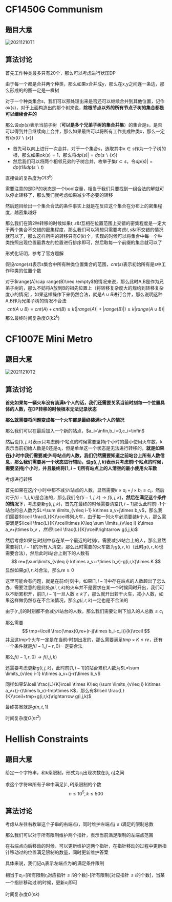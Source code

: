 # CF1450G Communism

## 题目大意

![20211210T1](D:\Blog\image\20211210T1.PNG)

## 算法讨论

首先工作种类最多只有20个，那么可以考虑进行状压DP

由于每一个都是合并两个种类，那么如果x合并成y，那么在x,y之间连一条边，那么形成的的图一定是一棵树

对于一个种类集合s，我们可以预处理出来是否还可以继续合并到其他位置，记作$ok(s)$，对于上面构造出的那个树来说，**除根节点以外的所有节点子树的集合都是可以继续合并的**

那么设$dp(s)$表示当前子树（**可以是多个兄弟子树的集合并集**）的集合是s，是否可以得到并且继续向上合并，那么如果最终可以将所有工作变成种类$x$，那么一定有$dp(U\backslash \{x\})$

- 首先可以向上进行一次合并，对于一个集合$s$，选取其中$x\in s$作为一个子树的根，那么如果$ok(s)=1$，那么将$dp(s)|=dp(s\backslash\{x\})$
- 然后我们可以将两个相邻兄弟的子树合并，枚举子集$t\subset s$，令$dp(s)|=dp(t)\&dp(s\backslash t)$

直接做的复杂度为$O(3^k)$

需要注意的是DP的状态是一个bool变量，相当于我们只要找到一组合法的解就可以停止转移了，那么我们就考虑如果减少不必要的转移

然后题目给出一个集合合法的条件事实上就是在反应这个集合在分布上的密集程度，越密集越好

那么我们在第2种转移的时候如果$t,s\&t$互相在位置范围上交错的密集程度是一定大于两个集合不交错的密集程度，那么我们可以猜想只需要考虑$t,s\& t$不交错的情况就可以了，那么这样所需的转移只有$O(k)$个，实现的时候可以将集合中每一个种类按照出现位置最靠左的位置进行排序即可，然后取每一个前缀的集合就可以了

形式化证明，参考了官方题解

假设$range(s)$表示s集合中所有种类位置集合的范围，$cnt(s)$表示初始所有是s中工作种类的位置个数

对于$range(A)\cap range(B)\neq \empty$的情况来说，那么此时A,B是作为兄弟子树的，那么不妨将A放到B的祖先位置上（将转移复杂度大的规约到转移复杂度小的情况），如果这样操作下来仍然合法，就是$A\cup B$进行合并，那么说明这种A,B作为兄弟子树的情况不合法
$$
cnt(A\cup B)=cnt(A)+cnt(B)\geq k(|range(A)|+|range(B)|)\geq k|range(A\cup B)|
$$
那么最终时间复杂度$O(k2^k)$

# CF1007E Mini Metro

## 题目大意

![20211210T2](D:\Blog\image\20211210T2.PNG)

## 算法讨论

**首先如果每一辆火车没有装满k个人的话，我们还需要关系当前时刻每一个位置具体的人数，在DP转移的时候根本无法记录状态**

**那么就需要将问题变成每一个火车都是最终装满k个人的情况**

那么我们可以在最后加入一个新的站点，$a_i=\infin,b_i=0,c_i=\infin$

然后设$f(i,j,k)$表示只考虑前i个站点的时候需要坚持j个小时的最小使用火车数，k表示当前初始人数是0还是$a_i$，但是单单这一个状态是无法进行转移的，**就是如果在j小时中我们需要减少i号站点的人数，我们仍然需要知道之前站台上所有人数信息，那么我们需要另一个状态进行辅助，设$g(i,j,k)$表示只考虑前i个站点的时候，需要坚持j个小时，并且最终将$[1,i-1]$所有站点上的人清空的最小使用火车数**

考虑进行转移

首先如果在这$j$个小时中都不减少$i$站点的人数，显然需要$k\times a_i+j\times b_i\leq c_i$，然后对于$f(i-1,j,k)$是合法的，那么我们令$f(i-1,j,k)\rightarrow f(i,j,k)$，**然后在满足这个条件的情况下**，考虑更新$g(i,j,k)$，首先在最终的时候需要清空$[1,i-1]$那么此时前i-1个站台的总人数为$L=\sum \limits_{v\leq i-1} k\times a_v+j\times b_v$，那么我们需要$\lceil \frac{L}{K}\rceil$列火车，由于每一列火车必须要装k个人，那么需要满足$\lceil \frac{L}{K}\rceil\times K\leq \sum \limits_{v\leq i} k\times a_v+j\times b_v $，然后$\lceil \frac{L}{K}\rceil\rightarrow g(i,j,k)$

然后考虑如果在j时刻中存在某一个最近的时刻r，需要减少i站台上的人，那么显然需要将$[1,i-1]$的所有人清空，那么此时需要的火车数为$g(i,r,k)$（此时$g(i,r,k)$也需要合法），然后此时i站台上剩下的人数有
$$
re=(\sum\limits_{v\leq i} k\times a_v+r\times b_v)-g(i,r,k)\times K
$$
显然如果$g(i,r,k)$合法，那么$re\geq 0$

这里可能会有问题，就是在前r时刻中，如果$[1,i-1]$中存在站点的人数超出了怎么办，需要注意的是此处$g(i,r,k)$的火车并不是要求在某一个时候同时开出，我们可以不断累积开，前$[1,i-1]$一旦人数$\geq k$了，那么就开出若干火车，减小人数，如果这样做仍然存在不合法情况，那么$g(i,r,k)$一定也是不合法的

由于$(r,j]$的时刻都不会减少i站台的人数，那么我们需要让剩下加入的人总数$\leq c_i$

那么需要
$$
tmp=\lceil \frac{\max(0,re+(r-j)\times b_i-c_i)}{k}\rceil
$$
并且这tmp个火车一定是在当前r时刻出发的，那么需要满足$tmp\times K\leq re$，还有一个条件就是$f(i-1,j-r,0)$一定要合法

那么$f(i-1,r,0)\rightarrow f(i,j,k)$

还需要考虑更新$g(i,j,k)$，此时前$[1,i-1]$的站台累积人数为$L=\sum \limits_{v\leq i-1} k\times a_v+(j-r)\times b_v$

同样如果$\lceil \frac{L}{K}\rceil \times K\leq (\sum \limits_{v\leq i} k\times a_v+(j-r)\times b_v)-tmp\times K$，那么有$\lceil \frac{L}{K}\rceil+tmp+g(i,r,k)\rightarrow g(i,j,k)$

最终答案就是$g(n,t,1)$

时间复杂度$O(nt^2)$

# Hellish Constraints

## 题目大意

给定一个字符串，和k条限制，形式为$c_i$出现次数在$[l_i,r_i]$之间

求这个字符串所有子串中满足$[L,R]$条限制的个数
$$
n\leq 10^5,k\leq 500
$$

## 算法讨论

考虑从左往右枚举这个子串的右端点$i$，同时维护左端点$j\leq i$满足的限制总数

那么我们可以对于所有限制维护两个指针，表示当前满足限制的左端点范围

在右端点向后移动的时候，可以更新维护这两个指针，在指针移动的过程中更新指针移动过的位置满足限制的数量，同时更新维护答案

具体来说，我们记$a_i$表示左端点为i的满足条件限制

相当于$a_i$=[所有限制$r_i$对应指针$\leq i$的个数]-[所有限制$l_i$对应指针$\leq i$的个数]，当某一个指针移动过i的时候，更新$a_i$即可

时间复杂度$O(nk)$

